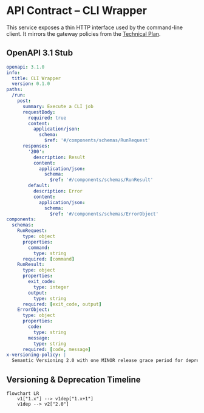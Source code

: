 # API Contract – CLI Wrapper

This service exposes a thin HTTP interface used by the command-line client. It mirrors the gateway policies from the [Technical Plan](../../technical-plan.md).

## OpenAPI 3.1 Stub
```yaml
openapi: 3.1.0
info:
  title: CLI Wrapper
  version: 0.1.0
paths:
  /run:
    post:
      summary: Execute a CLI job
      requestBody:
        required: true
        content:
          application/json:
            schema:
              $ref: '#/components/schemas/RunRequest'
      responses:
        '200':
          description: Result
          content:
            application/json:
              schema:
                $ref: '#/components/schemas/RunResult'
        default:
          description: Error
          content:
            application/json:
              schema:
                $ref: '#/components/schemas/ErrorObject'
components:
  schemas:
    RunRequest:
      type: object
      properties:
        command:
          type: string
      required: [command]
    RunResult:
      type: object
      properties:
        exit_code:
          type: integer
        output:
          type: string
      required: [exit_code, output]
    ErrorObject:
      type: object
      properties:
        code:
          type: string
        message:
          type: string
      required: [code, message]
x-versioning-policy: |
  Semantic Versioning 2.0 with one MINOR release grace period for deprecated arguments.
```

## Versioning & Deprecation Timeline
```mermaid
flowchart LR
    v1["1.x"] --> v1dep["1.x+1"]
    v1dep --> v2["2.0"]
```
